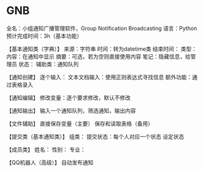 # GNB

全名：小组通知广播管理软件，Group Notification Broadcasting
语言：Python
预计完成时间：3h（基本功能）

【基本通知类（字典）】
来源：字符串
时间：转为datetime类
结束时间：
类型：
内容：在通知中显示
摘要：可选，若为空则直接使用内容
笔记：隐藏信息，给管理员
状态：
辅助类：通知队列

【通知创建】
逐个输入：
文本文档输入：使用正则表达式寻找信息
额外功能：通过表格录入

【通知编辑】
修改变量：逐个要求修改，默认不修改

【通知输出】
输入一个通知队列，筛选通知，输出内容

【文件辅助】
直接保存变量（主要）
保存和读取表格（备用）

【提交类（基本通知类）】
组类：
提交状态：每个人对应一个状态
设定状态

【成员类】
姓名：
性别：
专业：

【QQ机器人（高级）】
自动发布通知

